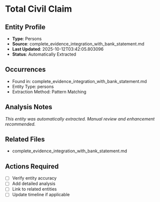 # Total Civil Claim

## Entity Profile
- **Type**: Persons
- **Source**: complete_evidence_integration_with_bank_statement.md
- **Last Updated**: 2025-10-12T03:42:05.803096
- **Status**: Automatically Extracted

## Occurrences
- Found in: complete_evidence_integration_with_bank_statement.md
- Entity Type: persons
- Extraction Method: Pattern Matching

## Analysis Notes
*This entity was automatically extracted. Manual review and enhancement recommended.*

## Related Files
- complete_evidence_integration_with_bank_statement.md

## Actions Required
- [ ] Verify entity accuracy
- [ ] Add detailed analysis
- [ ] Link to related entities
- [ ] Update timeline if applicable
